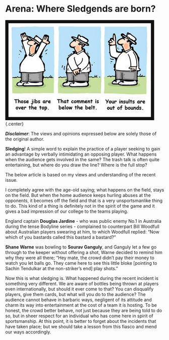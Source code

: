 <!-- TITLE: Arena: Where Sledgends Are Born -->
<!-- SUBTITLE: Published on 18th February, 2018 by Vinith Bhandari, Journal Club-->

# Arena: Where Sledgends are born?
![Jc 1802](/uploads/news/jc-1802.jpg "Jc 1802"){.center}

 ***Disclaimer***: The views and opinions expressed below are solely those of the original author.

**Sledging**! A simple word to explain the practice of a player seeking to gain an advantage by verbally intimidating an opposing player. What happens when the audience gets involved in the same? The trash talk is often quite entertaining, but where do you draw the line? Where is the full stop?

The below article is based on my views and understanding of the recent issue.

I completely agree with the age-old saying; what happens on the field, stays on the field. But when the home audience keeps hurling abuses at the opponents, it becomes off the field and that is a very unsportsmanlike thing to do. This kind of a thing is definitely not in the spirit of the game and it gives a bad impression of our college to the teams playing.

England captain **Douglas Jardine** - who was public enemy No.1 in Australia during the tense Bodyline series - complained to counterpart Bill Woodfull about Australian players swearing at him, to which Woodfull replied: “Now which of you bastards called this bastard a bastard?”

**Shane Warne** was bowling to **Sourav Ganguly**, and Ganguly let a few go through to the keeper without offering a shot, Warne decided to remind him why they were all there; “Hey mate, the crowd didn’t pay their money to watch you let balls go. They came here to see this little bloke [pointing to Sachin Tendulkar at the non-striker’s end] play shots.”

Now this is what sledging is. What happened during the recent incident is something very different. We are aware of bottles being thrown at players even internationally, but should it ever come to that? You can disqualify players, give them cards, but what will you do to the audience? The audience cannot behave in barbaric ways, negligent of its attitude and charm its way into entertainment at the cost of a team it is hosting. To be honest, the crowd better behave, not just because they are being told to do so, but in sheer respect for an individual who has come here in spirit of sportsmanship. At this point, it is better to forget about the incidents that have taken place; but we should take a lesson from this fiasco and mend our ways accordingly.
